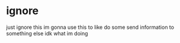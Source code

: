 # ignore
just ignore this im gonna use this to like do some send information to something else idk what im doing
